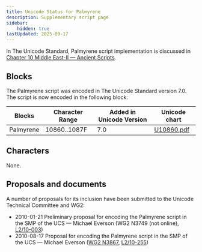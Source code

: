```yaml
---
title: Unicode Status for Palmyrene
description: Supplementary script page
sidebar:
    hidden: true
lastUpdated: 2025-09-17
---
```


In The Unicode Standard, Palmyrene script implementation is discussed in [Chapter 10 Middle East-II — Ancient Scripts](https://www.unicode.org/versions/latest/core-spec/chapter-10/#G29599).

## Blocks

The Palmyrene script was encoded in The Unicode Standard version 7.0. The script is now encoded in the following block:

| Blocks | Character Range | Added in Unicode Version | Unicode chart |
| ------ | --------------- | ------------------------ | ------------- |
| Palmyrene  | 10860..1087F | 7.0 | [U10860.pdf](http://www.unicode.org/charts/PDF/U10860.pdf) |

## Characters

None.

## Proposals and documents

A number of proposals for its inclusion have been submitted to the Unicode Technical Committee and WG2:
- 2010-01-21 Preliminary proposal for encoding the Palmyrene script in the SMP of the UCS — Michael Everson (WG2 N3749 (not online), [L2/10-003](http://www.unicode.org/cgi-bin/GetMatchingDocs.pl?L2/10-003))
- 2010-08-17 Proposal for encoding the Palmyrene script in the SMP of the UCS — Michael Everson ([WG2 N3867](https://www.unicode.org/wg2/docs/n3867.pdf), [L2/10-255](http://www.unicode.org/cgi-bin/GetMatchingDocs.pl?L2/10-255))
